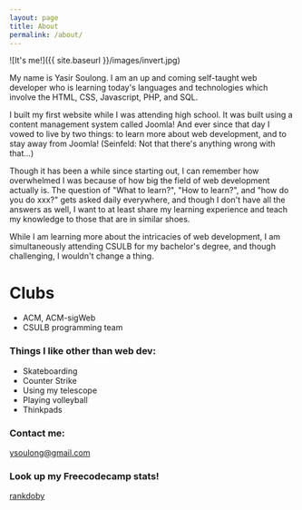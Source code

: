 ```yaml
---
layout: page
title: About
permalink: /about/
---
```


![It's me!]({{ site.baseurl }}/images/invert.jpg)

My name is Yasir Soulong. I am an up and coming self-taught web developer who is learning today's languages and technologies which involve the HTML, CSS, Javascript, PHP, and SQL. 

I built my first website while I was attending high school. It was built using a content management system called Joomla! And ever since that day I vowed to live by two things: to learn more about web development, and to stay away from Joomla! (Seinfeld: Not that there's anything wrong with that...)

Though it has been a while since starting out, I can remember how overwhelmed I was because of how big the field of web development actually is. The question of "What to learn?", "How to learn?", and "how do you do xxx?" gets asked daily everywhere, and though I don't have all the answers as well, I want to at least share my learning experience and teach my knowledge to those that are in similar shoes.

While I am learning more about the intricacies of web development, I am simultaneously attending CSULB for my bachelor's degree, and though challenging, I wouldn't change a thing. 

# Clubs
- ACM, ACM-sigWeb
- CSULB programming team 

### Things I like other than web dev: 

- Skateboarding
- Counter Strike
- Using my telescope
- Playing volleyball 
- Thinkpads

### Contact me:

[ysoulong@gmail.com](mailto:ysoulong@gmail.com)

### Look up my Freecodecamp stats!

[rankdoby](https://www.freecodecamp.com/rankdoby)